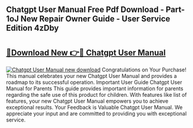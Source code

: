 ## Chatgpt User Manual Free Pdf Download - Part-1oJ New Repair Owner Guide - User Service Edition 4zDby

# <h2><a href="http://bc11672.oget.top/?id=Chatgpt+User+Manual">🔗Download New 👉🔴 Chatgpt User Manual</a></h2>

[![Chatgpt User Manual new download](https://i.imgur.com/5g1atiW.png)](http://bc11672.oget.top/?id=Chatgpt+User+Manual)
Congratulations on Your Purchase! This manual celebrates your new Chatgpt User Manual and provides a roadmap to its successful operation. Important User Guide Chatgpt User Manual for Parents This guide provides important information for parents regarding the safe use of this product for children. With features like list of features, your new Chatgpt User Manual empowers you to achieve exceptional results. Your Feedback is Valuable Chatgpt User Manual. We appreciate your input and are committed to providing you with exceptional service.
